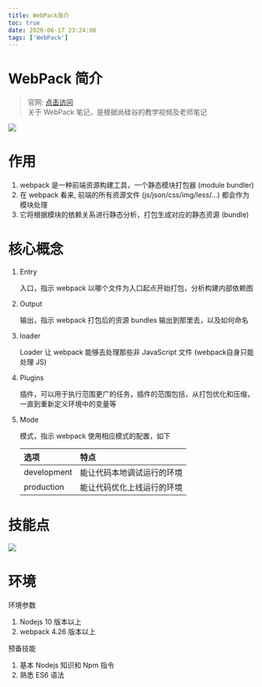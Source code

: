 ```yaml
---
title: WebPack简介
toc: true
date: 2020-06-17 23:24:08
tags: ['WebPack']
---
```


# WebPack 简介

> 官网:  <a href="https://www.webpackjs.com/" target="_blank">点击访问</a><br />关于 WebPack 笔记，是根据尚硅谷的教学视频及老师笔记

<img src="/img/post/webpack/webpack-info.png" />

# 作用

1. webpack 是一种前端资源构建工具，一个静态模块打包器 (module bundler)
2. 在 webpack 看来, 前端的所有资源文件 (js/json/css/img/less/...) 都会作为模块处理
3. 它将根据模块的依赖关系进行静态分析，打包生成对应的静态资源 (bundle)



# 核心概念

1. Entry

   入口，指示 webpack 以哪个文件为入口起点开始打包，分析构建内部依赖图

2. Output

   输出，指示 webpack 打包后的资源 bundles 输出到那里去，以及如何命名

3. loader

   Loader 让 webpack 能够去处理那些非 JavaScript 文件 (webpack自身只能处理 JS)

4. Plugins

   插件，可以用于执行范围更广的任务，插件的范围包括，从打包优化和压缩，一直到重新定义环境中的变量等

5. Mode

   模式，指示 webpack 使用相应模式的配置，如下

   | 选项        | 特点                       |
   | :---------- | :------------------------- |
   | development | 能让代码本地调试运行的环境 |
   | production  | 能让代码优化上线运行的环境 |

   

# 技能点

<img src="/img/post/webpack/WebPack-skill.png" />



# 环境

环境参数

1. Nodejs 10 版本以上
2. webpack 4.26 版本以上

预备技能

1. 基本 Nodejs 知识和 Npm 指令
2. 熟悉 ES6 语法


